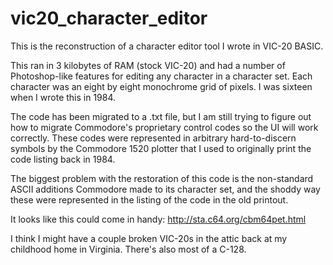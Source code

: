 # vic20_character_editor

This is the reconstruction of a character editor tool I wrote in VIC-20 BASIC.

This ran in 3 kilobytes of RAM (stock VIC-20) and had a number of Photoshop-like features for editing any character in a character set.
Each character was an eight by eight monochrome grid of pixels. I was sixteen when I wrote this in 1984.

The code has been migrated to a .txt file, but I am still trying to figure out how to migrate Commodore's proprietary control codes so the UI will work correctly.  These codes were represented in arbitrary hard-to-discern symbols by the Commodore 1520 plotter that I used to originally print the code listing back in 1984.

The biggest problem with the restoration of this code is the non-standard ASCII additions Commodore made to its character set, and the shoddy way these were represented in the listing of the code in the old printout.

It looks like this could come in handy: 
http://sta.c64.org/cbm64pet.html

I think I might have a couple broken VIC-20s in the attic back at my childhood home in Virginia. There's also most of a C-128.
